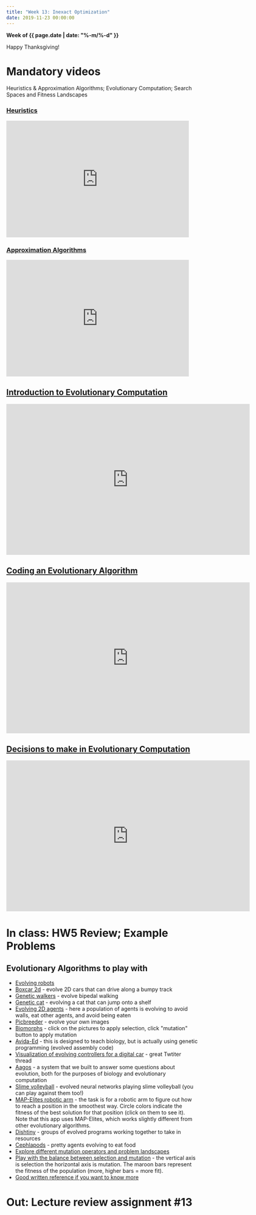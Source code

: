 ```yaml
---
title: "Week 13: Inexact Optimization"
date: 2019-11-23 00:00:00
---
```


**Week of {{ page.date | date: "%-m/%-d" }}**

Happy Thanksgiving!

# Mandatory videos
 Heuristics & Approximation Algorithms; Evolutionary Computation; Search Spaces and Fitness Landscapes

### [Heuristics](https://mediaspace.msu.edu/media/Lecture+13.1+-+Heuristics/1_l85435of)

<iframe id="kaltura_player" src="https://cdnapisec.kaltura.com/p/811482/sp/81148200/embedIframeJs/uiconf_id/27551951/partner_id/811482?iframeembed=true&playerId=kaltura_player&entry_id=1_l85435of&flashvars[streamerType]=auto&amp;flashvars[localizationCode]=en&amp;flashvars[leadWithHTML5]=true&amp;flashvars[sideBarContainer.plugin]=true&amp;flashvars[sideBarContainer.position]=left&amp;flashvars[sideBarContainer.clickToClose]=true&amp;flashvars[chapters.plugin]=true&amp;flashvars[chapters.layout]=vertical&amp;flashvars[chapters.thumbnailRotator]=false&amp;flashvars[streamSelector.plugin]=true&amp;flashvars[EmbedPlayer.SpinnerTarget]=videoHolder&amp;flashvars[dualScreen.plugin]=true&amp;flashvars[hotspots.plugin]=1&amp;flashvars[Kaltura.addCrossoriginToIframe]=true&amp;&wid=1_s947crn1" width="480" height="306" allowfullscreen webkitallowfullscreen mozAllowFullScreen allow="autoplay *; fullscreen *; encrypted-media *" sandbox="allow-forms allow-same-origin allow-scripts allow-top-navigation allow-pointer-lock allow-popups allow-modals allow-orientation-lock allow-popups-to-escape-sandbox allow-presentation allow-top-navigation-by-user-activation" frameborder="0" title="Kaltura Player"></iframe>

### [Approximation Algorithms](https://mediaspace.msu.edu/media/Lecture+13.2+-+Approximation+Algorithms/1_owfbegsc)

<iframe id="kaltura_player" src="https://cdnapisec.kaltura.com/p/811482/sp/81148200/embedIframeJs/uiconf_id/27551951/partner_id/811482?iframeembed=true&playerId=kaltura_player&entry_id=1_owfbegsc&flashvars[streamerType]=auto&amp;flashvars[localizationCode]=en&amp;flashvars[leadWithHTML5]=true&amp;flashvars[sideBarContainer.plugin]=true&amp;flashvars[sideBarContainer.position]=left&amp;flashvars[sideBarContainer.clickToClose]=true&amp;flashvars[chapters.plugin]=true&amp;flashvars[chapters.layout]=vertical&amp;flashvars[chapters.thumbnailRotator]=false&amp;flashvars[streamSelector.plugin]=true&amp;flashvars[EmbedPlayer.SpinnerTarget]=videoHolder&amp;flashvars[dualScreen.plugin]=true&amp;flashvars[hotspots.plugin]=1&amp;flashvars[Kaltura.addCrossoriginToIframe]=true&amp;&wid=1_36mo1hu9" width="480" height="306" allowfullscreen webkitallowfullscreen mozAllowFullScreen allow="autoplay *; fullscreen *; encrypted-media *" sandbox="allow-forms allow-same-origin allow-scripts allow-top-navigation allow-pointer-lock allow-popups allow-modals allow-orientation-lock allow-popups-to-escape-sandbox allow-presentation allow-top-navigation-by-user-activation" frameborder="0" title="Kaltura Player"></iframe>


## [Introduction to Evolutionary Computation](https://mediaspace.msu.edu/media/Introduction+to+Evolutionary+Computation/1_20ne1b86)

<iframe id="kaltura_player" src="https://cdnapisec.kaltura.com/p/811482/sp/81148200/embedIframeJs/uiconf_id/27551951/partner_id/811482?iframeembed=true&playerId=kaltura_player&entry_id=1_20ne1b86&flashvars[streamerType]=auto&amp;flashvars[localizationCode]=en&amp;flashvars[leadWithHTML5]=true&amp;flashvars[sideBarContainer.plugin]=true&amp;flashvars[sideBarContainer.position]=left&amp;flashvars[sideBarContainer.clickToClose]=true&amp;flashvars[chapters.plugin]=true&amp;flashvars[chapters.layout]=vertical&amp;flashvars[chapters.thumbnailRotator]=false&amp;flashvars[streamSelector.plugin]=true&amp;flashvars[EmbedPlayer.SpinnerTarget]=videoHolder&amp;flashvars[dualScreen.plugin]=true&amp;flashvars[hotspots.plugin]=1&amp;flashvars[Kaltura.addCrossoriginToIframe]=true&amp;&wid=1_zo63uf6n" width="640" height="396" allowfullscreen webkitallowfullscreen mozAllowFullScreen allow="autoplay *; fullscreen *; encrypted-media *" sandbox="allow-forms allow-same-origin allow-scripts allow-top-navigation allow-pointer-lock allow-popups allow-modals allow-orientation-lock allow-popups-to-escape-sandbox allow-presentation allow-top-navigation-by-user-activation" frameborder="0" title="Kaltura Player"></iframe>

## [Coding an Evolutionary Algorithm](https://mediaspace.msu.edu/media/Evolutionary+Computation+Example/1_ffetul4b)

<iframe id="kaltura_player" src="https://cdnapisec.kaltura.com/p/811482/sp/81148200/embedIframeJs/uiconf_id/27551951/partner_id/811482?iframeembed=true&playerId=kaltura_player&entry_id=1_ffetul4b&flashvars[streamerType]=auto&amp;flashvars[localizationCode]=en&amp;flashvars[leadWithHTML5]=true&amp;flashvars[sideBarContainer.plugin]=true&amp;flashvars[sideBarContainer.position]=left&amp;flashvars[sideBarContainer.clickToClose]=true&amp;flashvars[chapters.plugin]=true&amp;flashvars[chapters.layout]=vertical&amp;flashvars[chapters.thumbnailRotator]=false&amp;flashvars[streamSelector.plugin]=true&amp;flashvars[EmbedPlayer.SpinnerTarget]=videoHolder&amp;flashvars[dualScreen.plugin]=true&amp;flashvars[hotspots.plugin]=1&amp;flashvars[Kaltura.addCrossoriginToIframe]=true&amp;&wid=1_bwpnhs45" width="640" height="396" allowfullscreen webkitallowfullscreen mozAllowFullScreen allow="autoplay *; fullscreen *; encrypted-media *" sandbox="allow-forms allow-same-origin allow-scripts allow-top-navigation allow-pointer-lock allow-popups allow-modals allow-orientation-lock allow-popups-to-escape-sandbox allow-presentation allow-top-navigation-by-user-activation" frameborder="0" title="Kaltura Player"></iframe>

## [Decisions to make in Evolutionary Computation](9https://mediaspace.msu.edu/media/Decisions+to+make+in+Evolutionary+Computation/1_agnuuusq)

<iframe id="kaltura_player" src="https://cdnapisec.kaltura.com/p/811482/sp/81148200/embedIframeJs/uiconf_id/27551951/partner_id/811482?iframeembed=true&playerId=kaltura_player&entry_id=1_agnuuusq&flashvars[streamerType]=auto&amp;flashvars[localizationCode]=en&amp;flashvars[leadWithHTML5]=true&amp;flashvars[sideBarContainer.plugin]=true&amp;flashvars[sideBarContainer.position]=left&amp;flashvars[sideBarContainer.clickToClose]=true&amp;flashvars[chapters.plugin]=true&amp;flashvars[chapters.layout]=vertical&amp;flashvars[chapters.thumbnailRotator]=false&amp;flashvars[streamSelector.plugin]=true&amp;flashvars[EmbedPlayer.SpinnerTarget]=videoHolder&amp;flashvars[dualScreen.plugin]=true&amp;flashvars[hotspots.plugin]=1&amp;flashvars[Kaltura.addCrossoriginToIframe]=true&amp;&wid=1_rd6x6qdk" width="640" height="396" allowfullscreen webkitallowfullscreen mozAllowFullScreen allow="autoplay *; fullscreen *; encrypted-media *" sandbox="allow-forms allow-same-origin allow-scripts allow-top-navigation allow-pointer-lock allow-popups allow-modals allow-orientation-lock allow-popups-to-escape-sandbox allow-presentation allow-top-navigation-by-user-activation" frameborder="0" title="Kaltura Player"></iframe>

# In class: HW5 Review; Example Problems

## Evolutionary Algorithms to play with

- [Evolving robots](https://evolve-a-robot.github.io)
- [Boxcar 2d](https://rednuht.org/genetic_cars_2/) - evolve 2D cars that can drive along a bumpy track
- [Genetic walkers](https://rednuht.org/genetic_walkers/) - evolve bipedal walking
- [Genetic cat](https://rednuht.org/geneticat/) - evolving a cat that can jump onto a shelf
- [Evolving 2D agents](https://jonahrosenblum.com/simulation/) - here a population of agents is evolving to avoid walls, eat other agents, and avoid being eaten
- [Picbreeder](http://picbreeder.org/) - evolve your own images
- [Biomorphs](https://users.monash.edu.au/~aland/BiologicalBits/src/html/index.html) - click on the pictures to apply selection, click "mutation" button to apply mutation
- [Avida-Ed](https://avida-ed.msu.edu/app/AvidaED.html) - this is designed to teach biology, but is actually using genetic programming (evolved assembly code)
- [Visualization of evolving controllers for a digital car](https://twitter.com/hardmaru/status/1090509360239828994?s=20) - great Twtiter thread
- [Aagos](https://lalejini.com/Aagos/web/Aagos.html) - a system that we built to answer some questions about evolution, both for the purposes of biology and evolutionary computation
- [Slime volleyball](https://otoro.net/slimevolley/) - evolved neural networks playing slime volleyball (you can play against them too!)
- [MAP-Elites robotic arm](http://www.cse.msu.edu/~ofria/MAP-Elites/index.html) - the task is for a robotic arm to figure out how to reach a position in the smoothest way. Circle colors indicate the fitness of the best solution for that position (click on them to see it). Note that this app uses MAP-Elites, which works slightly different from other evolutionary algorithms.
- [Dishtiny](https://mmore500.com/dishtiny/master/) - groups of evolved programs working together to take in resources
- [Cephlapods](https://jobtalle.com/Cephalopods/) - pretty agents evolving to eat food
- [Explore different mutation operators and problem landscapes](https://www.cs.bham.ac.uk/~lehrepk/selfadapt/)
- [Play with the balance between selection and mutation](https://www.cs.bham.ac.uk/~lehrepk/ea/) - the vertical axis is selection the horizontal axis is mutation. The maroon bars represent the fitness of the population (more, higher bars = more fit).
- [Good written reference if you want to know more](https://natureofcode.com/book/chapter-9-the-evolution-of-code/)

# Out: Lecture review assignment #13
